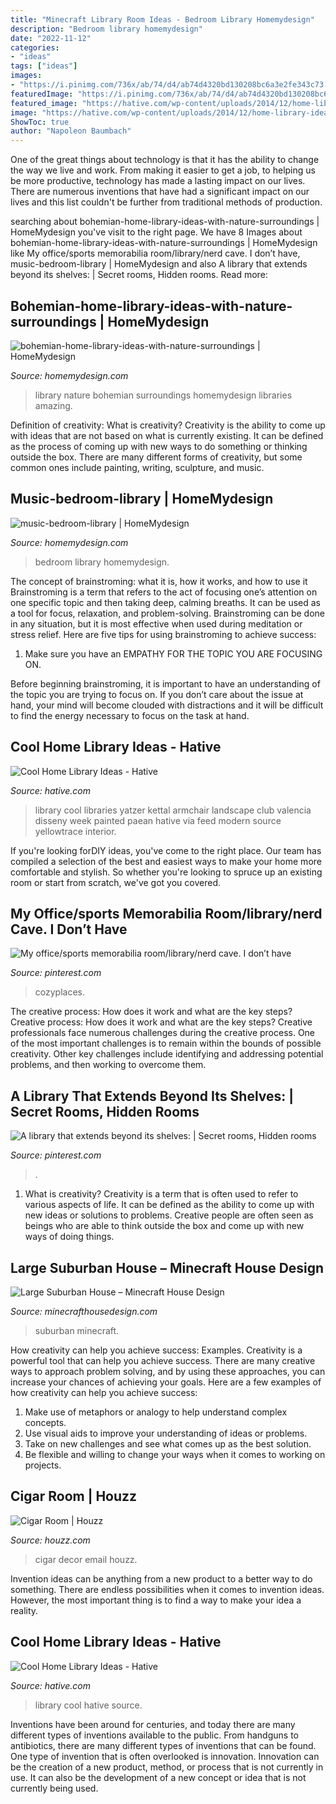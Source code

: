 ```yaml
---
title: "Minecraft Library Room Ideas - Bedroom Library Homemydesign"
description: "Bedroom library homemydesign"
date: "2022-11-12"
categories:
- "ideas"
tags: ["ideas"]
images:
- "https://i.pinimg.com/736x/ab/74/d4/ab74d4320bd130208bc6a3e2fe343c73.jpg"
featuredImage: "https://i.pinimg.com/736x/ab/74/d4/ab74d4320bd130208bc6a3e2fe343c73.jpg"
featured_image: "https://hative.com/wp-content/uploads/2014/12/home-library-ideas/16-cool-home-library-ideas.jpg"
image: "https://hative.com/wp-content/uploads/2014/12/home-library-ideas/16-cool-home-library-ideas.jpg"
ShowToc: true
author: "Napoleon Baumbach"
---
```



One of the great things about technology is that it has the ability to change the way we live and work. From making it easier to get a job, to helping us be more productive, technology has made a lasting impact on our lives. There are numerous inventions that have had a significant impact on our lives and this list couldn't be further from traditional methods of production.

	

		
searching about bohemian-home-library-ideas-with-nature-surroundings | HomeMydesign you've visit to the right page. We have 8 Images about bohemian-home-library-ideas-with-nature-surroundings | HomeMydesign like My office/sports memorabilia room/library/nerd cave. I don’t have, music-bedroom-library | HomeMydesign and also A library that extends beyond its shelves: | Secret rooms, Hidden rooms. Read more:
		
    
## Bohemian-home-library-ideas-with-nature-surroundings | HomeMydesign

<img loading=lazy src="https://homemydesign.com/wp-content/uploads/2018/08/bohemian-home-library-ideas-with-nature-surroundings.jpg" onerror="this.onerror=null;this.src='https://tse3.mm.bing.net/th?id=OIP.f-XSSSDrvnTz39bF0YQnPwHaLH&amp;pid=15.1';" alt="bohemian-home-library-ideas-with-nature-surroundings | HomeMydesign">

_Source: homemydesign.com_

>library nature bohemian surroundings homemydesign libraries amazing. 

	

Definition of creativity: What is creativity?
Creativity is the ability to come up with ideas that are not based on what is currently existing. It can be defined as the process of coming up with new ways to do something or thinking outside the box. There are many different forms of creativity, but some common ones include painting, writing, sculpture, and music.

    
## Music-bedroom-library | HomeMydesign

<img loading=lazy src="https://homemydesign.com/wp-content/uploads/2014/11/music-bedroom-library.jpg" onerror="this.onerror=null;this.src='https://tse4.mm.bing.net/th?id=OIP.fGSR9-vcHWNcrEVifStQvQHaKp&amp;pid=15.1';" alt="music-bedroom-library | HomeMydesign">

_Source: homemydesign.com_

>bedroom library homemydesign. 

	

The concept of brainstroming: what it is, how it works, and how to use it
Brainstroming is a term that refers to the act of focusing one’s attention on one specific topic and then taking deep, calming breaths. It can be used as a tool for focus, relaxation, and problem-solving. Brainstroming can be done in any situation, but it is most effective when used during meditation or stress relief. Here are five tips for using brainstroming to achieve success:
1. Make sure you have an EMPATHY FOR THE TOPIC YOU ARE FOCUSING ON.

Before beginning brainstroming, it is important to have an understanding of the topic you are trying to focus on. If you don’t care about the issue at hand, your mind will become clouded with distractions and it will be difficult to find the energy necessary to focus on the task at hand.

    
## Cool Home Library Ideas - Hative

<img loading=lazy src="https://hative.com/wp-content/uploads/2014/12/home-library-ideas/16-cool-home-library-ideas.jpg" onerror="this.onerror=null;this.src='https://tse4.mm.bing.net/th?id=OIP.n4QwcvHc3VaEXmYw6QBFIAHaLG&amp;pid=15.1';" alt="Cool Home Library Ideas - Hative">

_Source: hative.com_

>library cool libraries yatzer kettal armchair landscape club valencia disseny week painted paean hative via feed modern source yellowtrace interior. 

	

If you're looking forDIY ideas, you've come to the right place. Our team has compiled a selection of the best and easiest ways to make your home more comfortable and stylish. So whether you're looking to spruce up an existing room or start from scratch, we've got you covered.

    
## My Office/sports Memorabilia Room/library/nerd Cave. I Don’t Have

<img loading=lazy src="https://i.pinimg.com/736x/ab/74/d4/ab74d4320bd130208bc6a3e2fe343c73.jpg" onerror="this.onerror=null;this.src='https://tse3.mm.bing.net/th?id=OIP.C3ZZyMKdcW340uVf-KHKaQHaJ4&amp;pid=15.1';" alt="My office/sports memorabilia room/library/nerd cave. I don’t have">

_Source: pinterest.com_

>cozyplaces. 

	

The creative process: How does it work and what are the key steps?
Creative process: How does it work and what are the key steps?
Creative professionals face numerous challenges during the creative process. One of the most important challenges is to remain within the bounds of possible creativity. Other key challenges include identifying and addressing potential problems, and then working to overcome them.

    
## A Library That Extends Beyond Its Shelves: | Secret Rooms, Hidden Rooms

<img loading=lazy src="https://i.pinimg.com/736x/e1/13/a9/e113a970eb6012452265f578264a2dbd--bookcase-door-bookshelves.jpg" onerror="this.onerror=null;this.src='https://tse4.mm.bing.net/th?id=OIP.Fev3i-EoRf3JiBxH4p8hkwHaJ3&amp;pid=15.1';" alt="A library that extends beyond its shelves: | Secret rooms, Hidden rooms">

_Source: pinterest.com_

>. 

	

1. What is creativity?
Creativity is a term that is often used to refer to various aspects of life. It can be defined as the ability to come up with new ideas or solutions to problems. Creative people are often seen as beings who are able to think outside the box and come up with new ways of doing things.

    
## Large Suburban House – Minecraft House Design

<img loading=lazy src="https://minecrafthousedesign.com/wp-content/uploads/2015/07/Large-Suburban-House-minecraft-building-amazing-idea-download-10.jpg" onerror="this.onerror=null;this.src='https://tse1.mm.bing.net/th?id=OIP.6gD-wMERL1QK2TxnulUExgHaEo&amp;pid=15.1';" alt="Large Suburban House – Minecraft House Design">

_Source: minecrafthousedesign.com_

>suburban minecraft. 

	

How creativity can help you achieve success: Examples.
Creativity is a powerful tool that can help you achieve success. There are many creative ways to approach problem solving, and by using these approaches, you can increase your chances of achieving your goals. Here are a few examples of how creativity can help you achieve success: 
1. Make use of metaphors or analogy to help understand complex concepts.
2. Use visual aids to improve your understanding of ideas or problems.
3. Take on new challenges and see what comes up as the best solution.
4. Be flexible and willing to change your ways when it comes to working on projects.

    
## Cigar Room | Houzz

<img loading=lazy src="https://st.hzcdn.com/fimgs/d58157eb031a776d_9460-w500-h666-b0-p0--traditional-family-room.jpg" onerror="this.onerror=null;this.src='https://tse3.mm.bing.net/th?id=OIP.Er83Tnnx8KenzXUg7GL5KgHaJ3&amp;pid=15.1';" alt="Cigar Room | Houzz">

_Source: houzz.com_

>cigar decor email houzz. 

	

Invention ideas can be anything from a new product to a better way to do something. There are endless possibilities when it comes to invention ideas. However, the most important thing is to find a way to make your idea a reality.

    
## Cool Home Library Ideas - Hative

<img loading=lazy src="https://hative.com/wp-content/uploads/2014/12/home-library-ideas/5-cool-home-library-ideas.jpg" onerror="this.onerror=null;this.src='https://tse4.mm.bing.net/th?id=OIP.8PVUkpiAPHsT6xue2z_7PgHaLG&amp;pid=15.1';" alt="Cool Home Library Ideas - Hative">

_Source: hative.com_

>library cool hative source. 

	

Inventions have been around for centuries, and today there are many different types of inventions available to the public. From handguns to antibiotics, there are many different types of inventions that can be found. One type of invention that is often overlooked is innovation. Innovation can be the creation of a new product, method, or process that is not currently in use. It can also be the development of a new concept or idea that is not currently being used.

